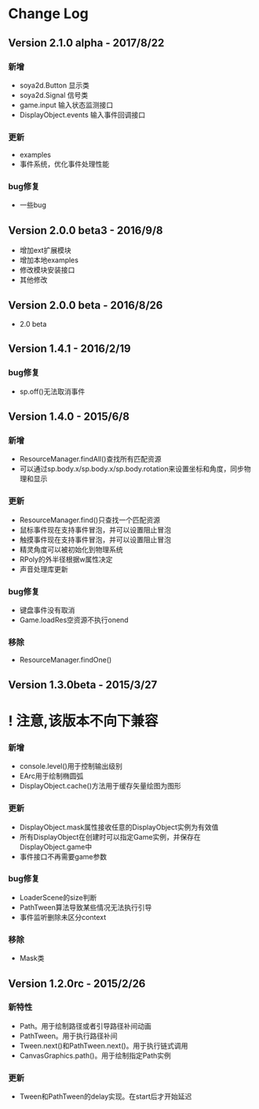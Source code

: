 # Change Log
## Version 2.1.0 alpha - 2017/8/22
### 新增
* soya2d.Button 显示类
* soya2d.Signal 信号类
* game.input 输入状态监测接口
* DisplayObject.events 输入事件回调接口

### 更新
* examples
* 事件系统，优化事件处理性能

### bug修复
* 一些bug


## Version 2.0.0 beta3 - 2016/9/8
* 增加ext扩展模块
* 增加本地examples
* 修改模块安装接口
* 其他修改

## Version 2.0.0 beta - 2016/8/26
* 2.0 beta

## Version 1.4.1 - 2016/2/19
### bug修复
* sp.off()无法取消事件

## Version 1.4.0 - 2015/6/8
### 新增
* ResourceManager.findAll()查找所有匹配资源
* 可以通过sp.body.x/sp.body.x/sp.body.rotation来设置坐标和角度，同步物理和显示

### 更新
* ResourceManager.find()只查找一个匹配资源
* 鼠标事件现在支持事件冒泡，并可以设置阻止冒泡
* 触摸事件现在支持事件冒泡，并可以设置阻止冒泡
* 精灵角度可以被初始化到物理系统
* RPoly的外半径根据w属性决定
* 声音处理库更新

### bug修复
* 键盘事件没有取消
* Game.loadRes空资源不执行onend

### 移除
* ResourceManager.findOne()

## Version 1.3.0beta - 2015/3/27
# ! 注意,该版本不向下兼容
### 新增
* console.level()用于控制输出级别
* EArc用于绘制椭圆弧
* DisplayObject.cache()方法用于缓存矢量绘图为图形

### 更新
* DisplayObject.mask属性接收任意的DisplayObject实例为有效值
* 所有DisplayObject在创建时可以指定Game实例，并保存在DisplayObject.game中
* 事件接口不再需要game参数

### bug修复
* LoaderScene的size判断
* PathTween算法导致某些情况无法执行引导
* 事件监听删除未区分context

### 移除
* Mask类

## Version 1.2.0rc - 2015/2/26

### 新特性
* Path。用于绘制路径或者引导路径补间动画
* PathTween。用于执行路径补间
* Tween.next()和PathTween.next()。用于执行链式调用
* CanvasGraphics.path()。用于绘制指定Path实例

### 更新
* Tween和PathTween的delay实现。在start后才开始延迟
